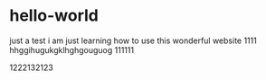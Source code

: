 # hello-world
just a test
i am just learning how to use this wonderful website 1111
hhggihugukgklhghgouguog 111111

1222132123
